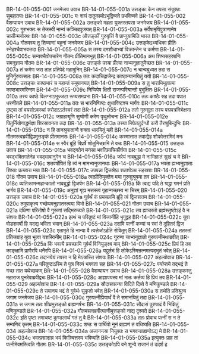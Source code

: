 BR-14-01-055-001	जनमेजय उवाच
BR-14-01-055-001a	उत्तङ्कः केन तपसा संयुक्तः सुमहातपाः
BR-14-01-055-001c	यः शापं दातुकामोऽभूद्विष्णवे प्रभविष्णवे
BR-14-01-055-002	वैशम्पायन उवाच
BR-14-01-055-002a	उत्तङ्को महता युक्तस्तपसा जनमेजय
BR-14-01-055-002c	गुरुभक्तः स तेजस्वी नान्यं कञ्चिदपूजयत्
BR-14-01-055-003a	सर्वेषामृषिपुत्राणामेष चासीन्मनोरथः
BR-14-01-055-003c	औत्तङ्कीं गुरुवृत्तिं वै प्राप्नुयामिति भारत
BR-14-01-055-004a	गौतमस्य तु शिष्याणां बहूनां जनमेजय
BR-14-01-055-004c	उत्तङ्केऽभ्यधिका प्रीतिः स्नेहश्चैवाभवत्तदा
BR-14-01-055-005a	स तस्य दमशौचाभ्यां विक्रान्तेन च कर्मणा
BR-14-01-055-005c	सम्यक्चैवोपचारेण गौतमः प्रीतिमानभूत्
BR-14-01-055-006a	अथ शिष्यसहस्राणि समनुज्ञाय गौतमः
BR-14-01-055-006c	उत्तङ्कं परया प्रीत्या नाभ्यनुज्ञातुमैच्छत
BR-14-01-055-007a	तं क्रमेण जरा तात प्रतिपेदे महामुनिम्
BR-14-01-055-007c	न चान्वबुध्यत तदा स मुनिर्गुरुवत्सलः
BR-14-01-055-008a	ततः कदाचिद्राजेन्द्र काष्ठान्यानयितुं ययौ
BR-14-01-055-008c	उत्तङ्कः काष्ठभारं च महान्तं समुपानयत्
BR-14-01-055-009a	स तु भाराभिभूतात्मा काष्ठभारमरिन्दम
BR-14-01-055-009c	निष्पिपेष क्षितौ राजन्परिश्रान्तो बुभुक्षितः
BR-14-01-055-010a	तस्य काष्ठे विलग्नाऽभूज्जटा रूप्यसमप्रभा
BR-14-01-055-010c	ततः काष्ठैः सह तदा पपात धरणीतले
BR-14-01-055-011a	ततः स भारनिष्पिष्टः क्षुधाविष्टश्च भार्गवः
BR-14-01-055-011c	दृष्ट्वा तां वयसोऽवस्थां रुरोदाऽऽर्तस्वरं तदा
BR-14-01-055-012a	ततो गुरुसुता तस्य पद्मपत्रनिभेक्षणा
BR-14-01-055-012c	जग्राहाश्रूणि सुश्रोणी करेण पृथुलोचना
BR-14-01-055-012e	पितुर्नियोगाद्धर्मज्ञा शिरसावनता तदा
BR-14-01-055-013a	तस्या निपेततुर्दग्धौ करौ तैरश्रुबिन्दुभिः
BR-14-01-055-013c	न हि तानश्रुपातान्वै शक्ता धारयितुं मही
BR-14-01-055-014a	गौतमस्त्वब्रवीद्विप्रमुत्तङ्कं प्रीतमानसः
BR-14-01-055-014c	कस्मात्तात तवाद्येह शोकोत्तरमिदं मनः
BR-14-01-055-014e	स स्वैरं ब्रूहि विप्रर्षे श्रोतुमिच्छामि ते वचः
BR-14-01-055-015	उत्तङ्क उवाच
BR-14-01-055-015a	भवद्गतेन मनसा भवत्प्रियचिकीर्षया
BR-14-01-055-015c	भवद्भक्तिगतेनेह भवद्भावानुगेन च
BR-14-01-055-016a	जरेयं नावबुद्धा मे नाभिज्ञातं सुखं च मे
BR-14-01-055-016c	शतवर्षोषितं हि त्वं न मामभ्यनुजानथाः
BR-14-01-055-017a	भवता ह्यभ्यनुज्ञाताः शिष्याः प्रत्यवरा मया
BR-14-01-055-017c	उपपन्ना द्विजश्रेष्ठ शतशोऽथ सहस्रशः
BR-14-01-055-018	गौतम उवाच
BR-14-01-055-018a	त्वत्प्रीतियुक्तेन मया गुरुशुश्रूषया तव
BR-14-01-055-018c	व्यतिक्रामन्महान्कालो नावबुद्धो द्विजर्षभ
BR-14-01-055-019a	किं त्वद्य यदि ते श्रद्धा गमनं प्रति भार्गव
BR-14-01-055-019c	अनुज्ञां गृह्य मत्तस्त्वं गृहान्गच्छस्व मा चिरम्
BR-14-01-055-020	उत्तङ्क उवाच
BR-14-01-055-020a	गुर्वर्थं कं प्रयच्छामि ब्रूहि त्वं द्विजसत्तम
BR-14-01-055-020c	तमुपाकृत्य गच्छेयमनुज्ञातस्त्वया विभो
BR-14-01-055-021	गौतम उवाच
BR-14-01-055-021a	दक्षिणा परितोषो वै गुरूणां सद्भिरुच्यते
BR-14-01-055-021c	तव ह्याचरतो ब्रह्मंस्तुष्टोऽहं वै न संशयः
BR-14-01-055-022a	इत्थं च परितुष्टं मां विजानीहि भृगूद्वह
BR-14-01-055-022c	युवा षोडशवर्षो हि यदद्य भविता भवान्
BR-14-01-055-023a	ददामि पत्नीं कन्यां च स्वां ते दुहितरं द्विज
BR-14-01-055-023c	एतामृते हि नान्या वै त्वत्तेजोऽर्हति सेवितुम्
BR-14-01-055-024a	ततस्तां प्रतिजग्राह युवा भूत्वा यशस्विनीम्
BR-14-01-055-024c	गुरुणा चाभ्यनुज्ञातो गुरुपत्नीमथाब्रवीत्
BR-14-01-055-025a	किं भवत्यै प्रयच्छामि गुर्वर्थं विनियुङ्क्ष्व माम्
BR-14-01-055-025c	प्रियं हि तव काङ्क्षामि प्राणैरपि धनैरपि
BR-14-01-055-026a	यद्दुर्लभं हि लोकेऽस्मिन्रत्नमत्यद्भुतं भवेत्
BR-14-01-055-026c	तदानयेयं तपसा न हि मेऽत्रास्ति संशयः
BR-14-01-055-027	अहल्योवाच
BR-14-01-055-027a	परितुष्टाऽस्मि ते पुत्र नित्यं भगवता सह
BR-14-01-055-027c	पर्याप्तये तद्भद्रं ते गच्छ तात यथेच्छकम्
BR-14-01-055-028	वैशम्पायन उवाच
BR-14-01-055-028a	उत्तङ्कस्तु महाराज पुनरेवाब्रवीद्वचः
BR-14-01-055-028c	आज्ञापयस्व मां मातः कर्तव्यं हि प्रियं तव
BR-14-01-055-029	अहल्योवाच
BR-14-01-055-029a	सौदासपत्न्या विदिते दिव्ये वै मणिकुण्डले
BR-14-01-055-029c	ते समानय भद्रं ते गुर्वर्थः सुकृतो भवेत्
BR-14-01-055-030a	स तथेति प्रतिश्रुत्य जगाम जनमेजय
BR-14-01-055-030c	गुरुपत्नीप्रियार्थं वै ते समानयितुं तदा
BR-14-01-055-031a	स जगाम ततः शीघ्रमुत्तङ्को ब्राह्मणर्षभः
BR-14-01-055-031c	सौदासं पुरुषादं वै भिक्षितुं मणिकुण्डले
BR-14-01-055-032a	गौतमस्त्वब्रवीत्पत्नीमुत्तङ्को नाद्य दृश्यते
BR-14-01-055-032c	इति पृष्टा तमाचष्ट कुण्डलार्थं गतं तु वै
BR-14-01-055-033a	ततः प्रोवाच पत्नीं स न ते सम्यगिदं कृतम्
BR-14-01-055-033c	शप्तः स पार्थिवो नूनं ब्राह्मणं तं वधिष्यति
BR-14-01-055-034	अहल्योवाच
BR-14-01-055-034a	अजानन्त्या नियुक्तः स भगवन्ब्राह्मणोऽद्य मे
BR-14-01-055-034c	भवत्प्रसादान्न भयं किञ्चित्तस्य भविष्यति
BR-14-01-055-035a	इत्युक्तः प्राह तां पत्नीमेवमस्त्विति गौतमः
BR-14-01-055-035c	उत्तङ्कोऽपि वने शून्ये राजानं तं ददर्श ह
